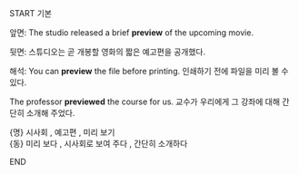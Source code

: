 START
기본

앞면:
The studio released a brief **preview** of the upcoming movie. 

뒷면:
스튜디오는 곧 개봉할 영화의 짧은 예고편을 공개했다.

해석:
You can **preview** the file before printing. 
인쇄하기 전에 파일을 미리 볼 수 있다.

The professor **previewed** the course for us. 
교수가 우리에게 그 강좌에 대해 간단히 소개해 주었다.

{명} 시사회 , 예고편 , 미리 보기  
{동} 미리 보다 , 시사회로 보여 주다 , 간단히 소개하다
<!--ID: 1747104094512-->
END
